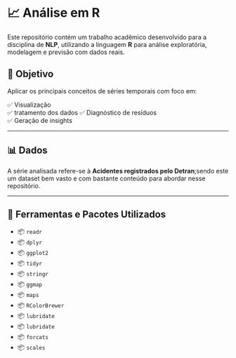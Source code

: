 # 📈 Análise  em R

Este repositório contém um trabalho acadêmico desenvolvido para a disciplina de **NLP**, utilizando a linguagem **R** para análise exploratória, modelagem e previsão com dados reais.

## 🎯 Objetivo

Aplicar os principais conceitos de séries temporais com foco em:

✅ Visualização  
✅ tratamento dos dados 
✅ Diagnóstico de resíduos  
✅ Geração de insights 

---

## 📊 Dados

A série analisada refere-se à **Acidentes registrados pelo Detran**;sendo este um dataset bem vasto e com bastante conteúdo para abordar nesse repositório.

---

## 🧰 Ferramentas e Pacotes Utilizados

- 📦 `readr`  
- 📦 `dplyr`  
- 📦 `ggplot2`  
- 📦 `tidyr`  
- 📦 `stringr`  
- 📦 `ggmap`  
- 📦 `maps`  
- 📦 `RColorBrewer`  
- 📦 `lubridate`  
- 📦 `lubridate`  
- 📦 `forcats`  
- 📦 `scales`  

